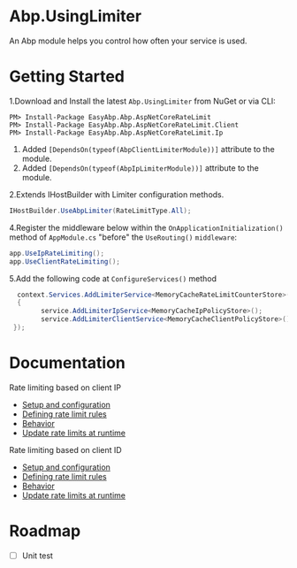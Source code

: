# Abp.UsingLimiter

An Abp module helps you control how often your service is used.

# Getting Started

1.Download and Install the latest `Abp.UsingLimiter` from NuGet or via CLI:

```
PM> Install-Package EasyAbp.Abp.AspNetCoreRateLimit
PM> Install-Package EasyAbp.Abp.AspNetCoreRateLimit.Client
PM> Install-Package EasyAbp.Abp.AspNetCoreRateLimit.Ip
```

   1.  Added `[DependsOn(typeof(AbpClientLimiterModule))]` attribute to the module.
   2.  Added `[DependsOn(typeof(AbpIpLimiterModule))]` attribute to the module.

2.Extends IHostBuilder with Limiter configuration methods.

```csharp
IHostBuilder.UseAbpLimiter(RateLimitType.All);
```

4.Register the middleware below within the `OnApplicationInitialization()` method of `AppModule.cs` "before" the `UseRouting()` `middleware`:

```csharp
app.UseIpRateLimiting();
app.UseClientRateLimiting();
```

5.Add the following code at `ConfigureServices()` method 

```csharp
  context.Services.AddLimiterService<MemoryCacheRateLimitCounterStore>(service =>
  {
        service.AddLimiterIpService<MemoryCacheIpPolicyStore>();
        service.AddLimiterClientService<MemoryCacheClientPolicyStore>();
 });
```


# Documentation

Rate limiting based on client IP

- [Setup and configuration](https://github.com/stefanprodan/AspNetCoreRateLimit/wiki/IpRateLimitMiddleware#setup)
- [Defining rate limit rules](https://github.com/stefanprodan/AspNetCoreRateLimit/wiki/IpRateLimitMiddleware#defining-rate-limit-rules)
- [Behavior](https://github.com/stefanprodan/AspNetCoreRateLimit/wiki/IpRateLimitMiddleware#behavior)
- [Update rate limits at runtime](https://github.com/stefanprodan/AspNetCoreRateLimit/wiki/IpRateLimitMiddleware#update-rate-limits-at-runtime)

Rate limiting based on client ID

- [Setup and configuration](https://github.com/stefanprodan/AspNetCoreRateLimit/wiki/ClientRateLimitMiddleware#setup)
- [Defining rate limit rules](https://github.com/stefanprodan/AspNetCoreRateLimit/wiki/ClientRateLimitMiddleware#defining-rate-limit-rules)
- [Behavior](https://github.com/stefanprodan/AspNetCoreRateLimit/wiki/ClientRateLimitMiddleware#behavior)
- [Update rate limits at runtime](https://github.com/stefanprodan/AspNetCoreRateLimit/wiki/ClientRateLimitMiddleware#update-rate-limits-at-runtime)

# Roadmap

- [ ] Unit test
      